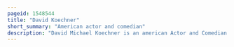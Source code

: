 ```yaml
---
pageid: 1548544
title: "David Koechner"
short_summary: "American actor and comedian"
description: "David Michael Koechner is an american Actor and Comedian. He is best known for playing roles such as Champ Kind in the Anchorman films and Todd Packer on The Office series."
---
```

